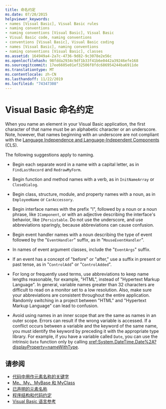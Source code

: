 ```yaml
---
title: 命名约定
ms.date: 07/20/2015
helpviewer_keywords:
- names [Visual Basic], Visual Basic rules
- naming conventions
- naming conventions [Visual Basic], Visual Basic
- Visual Basic code, naming conventions
- conventions [Visual Basic], Visual Basic coding
- names [Visual Basic], naming conventions
- naming conventions [Visual Basic], classes
ms.assetid: 164949a4-2a7c-4736-9d82-9c3078e2e56c
ms.openlocfilehash: 98fdda2934c9df1b33f41b6e0442a39246efe168
ms.sourcegitcommit: 17ee6605e01ef32506f8fdc686954244ba6911de
ms.translationtype: MT
ms.contentlocale: zh-CN
ms.lasthandoff: 11/22/2019
ms.locfileid: "74347308"
---
```

# <a name="visual-basic-naming-conventions"></a>Visual Basic 命名约定
When you name an element in your Visual Basic application, the first character of that name must be an alphabetic character or an underscore. Note, however, that names beginning with an underscore are not compliant with the [Language Independence and Language-Independent Components](../../../standard/language-independence-and-language-independent-components.md) (CLS).  
  
 The following suggestions apply to naming.  
  
- Begin each separate word in a name with a capital letter, as in `FindLastRecord` and `RedrawMyForm`.  
  
- Begin function and method names with a verb, as in `InitNameArray` or `CloseDialog`.  
  
- Begin class, structure, module, and property names with a noun, as in `EmployeeName` or `CarAccessory`.  
  
- Begin interface names with the prefix "I", followed by a noun or a noun phrase, like `IComponent`, or with an adjective describing the interface's behavior, like `IPersistable`. Do not use the underscore, and use abbreviations sparingly, because abbreviations can cause confusion.  
  
- Begin event handler names with a noun describing the type of event followed by the "`EventHandler`" suffix, as in "`MouseEventHandler`".  
  
- In names of event argument classes, include the "`EventArgs`" suffix.  
  
- If an event has a concept of "before" or "after," use a suffix in present or past tense, as in "`ControlAdd`" or "`ControlAdded`".  
  
- For long or frequently used terms, use abbreviations to keep name lengths reasonable, for example, "HTML", instead of "Hypertext Markup Language". In general, variable names greater than 32 characters are difficult to read on a monitor set to a low resolution. Also, make sure your abbreviations are consistent throughout the entire application. Randomly switching in a project between "HTML" and "Hypertext Markup Language" can lead to confusion.  
  
- Avoid using names in an inner scope that are the same as names in an outer scope. Errors can result if the wrong variable is accessed. If a conflict occurs between a variable and the keyword of the same name, you must identify the keyword by preceding it with the appropriate type library. For example, if you have a variable called `Date`, you can use the intrinsic `Date` function only by calling <xref:System.DateTime.Date%2A?displayProperty=nameWithType>.  
  
## <a name="see-also"></a>请参阅

- [代码中用作元素名称的关键字](../../../visual-basic/programming-guide/program-structure/keywords-as-element-names-in-code.md)
- [Me、My、MyBase 和 MyClass](../../../visual-basic/programming-guide/program-structure/me-my-mybase-and-myclass.md)
- [已声明的元素名称](../../../visual-basic/programming-guide/language-features/declared-elements/declared-element-names.md)
- [程序结构和代码约定](../../../visual-basic/programming-guide/program-structure/program-structure-and-code-conventions.md)
- [Visual Basic 语言参考](../../../visual-basic/language-reference/index.md)
